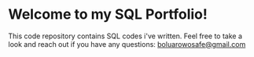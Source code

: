 # Welcome to my SQL Portfolio!
This code repository contains SQL codes i've written.
Feel free to take a look and reach out if you have any questions: boluarowosafe@gmail.com
